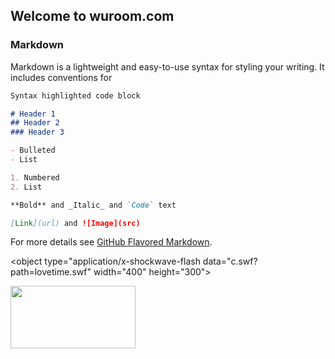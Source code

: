 ## Welcome to wuroom.com



### Markdown

Markdown is a lightweight and easy-to-use syntax for styling your writing. It includes conventions for

```markdown
Syntax highlighted code block

# Header 1
## Header 2
### Header 3

- Bulleted
- List

1. Numbered
2. List

**Bold** and _Italic_ and `Code` text

[Link](url) and ![Image](src)
```

For more details see [GitHub Flavored Markdown](https://guides.github.com/features/mastering-markdown/).

<object type="application/x-shockwave-flash data="c.swf?path=lovetime.swf" width="400" height="300">
<param name="movie" value="c.swf?path=lovetime.swf" />
<img src="noflash.gif" width="200" height="100" alt="" />
</object>
